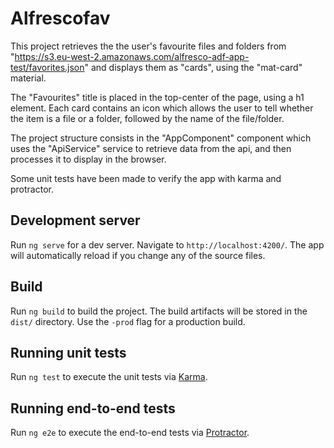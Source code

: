 # Alfrescofav

This project retrieves the the user's favourite files and folders from "https://s3.eu-west-2.amazonaws.com/alfresco-adf-app-test/favorites.json" and displays them as "cards", using the "mat-card" material.

The "Favourites" title is placed in the top-center of the page, using a h1 element.
Each card contains an icon which allows the user to tell whether the item is a file or a folder, followed by the name of the file/folder.

The project structure consists in the "AppComponent" component which uses the "ApiService" service to retrieve data from the api, and then processes it to display in the browser.

Some unit tests have been made to verify the app with karma and protractor.


## Development server

Run `ng serve` for a dev server. Navigate to `http://localhost:4200/`. The app will automatically reload if you change any of the source files.

## Build

Run `ng build` to build the project. The build artifacts will be stored in the `dist/` directory. Use the `-prod` flag for a production build.

## Running unit tests

Run `ng test` to execute the unit tests via [Karma](https://karma-runner.github.io).

## Running end-to-end tests

Run `ng e2e` to execute the end-to-end tests via [Protractor](http://www.protractortest.org/).
